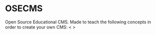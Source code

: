 # OSECMS
Open Source Educational CMS.  Made to teach the following concepts in order to create your own CMS: &lt; >  
